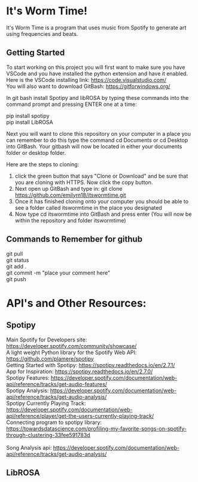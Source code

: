 # It's Worm Time!
It's Worm Time is a program that uses music from Spotify to generate art using frequencies and beats.

## Getting Started

To start working on this project you will first want to make sure you have VSCode and you have installed the python extension and have it enabled. Here is the VSCode installing link: https://code.visualstudio.com/
<br>You will also want to download GitBash: https://gitforwindows.org/

In git bash install Spotipy and libROSA by typing these commands into the command prompt and pressing ENTER one at a time:

pip install spotipy
<br>pip install LibROSA

Next you will want to clone this repository on your computer in a place you can remember to do this type the command cd Documents or cd Desktop into GitBash. Your gitbash will now be located in either your documents folder or desktop folder. 

Here are the steps to cloning:

1. click the green button that says "Clone or Download" and be sure that you are cloning with HTTPS. Now click the copy button.
2. Next open up GitBash and type in:    git clone https://github.com/emilyrn18/itswormtime.git
3. Once it has finished cloning onto your computer you should be able to see a folder called itswormtime in the place you designated
4. Now type cd itswormtime  into GitBash and press enter (You will now be within the repository and folder itswormtime)

## Commands to Remember for github

git pull
<br>git status
<br>git add .
<br>git commit -m "place your comment here"
<br>git push

# API's and Other Resources:
## Spotipy
Main Spotify for Developers site: https://developer.spotify.com/community/showcase/
<br>A light weight Python library for the Spotify Web API: https://github.com/plamere/spotipy
<br>Getting Started with Spotipy: https://spotipy.readthedocs.io/en/2.7.1/
<br>App for Inspiration: https://spotipy.readthedocs.io/en/2.7.0/
<br>Spotipy Features: https://developer.spotify.com/documentation/web-api/reference/tracks/get-audio-features/
<br>Spotipy Analysis: https://developer.spotify.com/documentation/web-api/reference/tracks/get-audio-analysis/
<br>Spotipy Currently Playing Track: https://developer.spotify.com/documentation/web-api/reference/player/get-the-users-currently-playing-track/
<br>Connecting program to spotipy library: https://towardsdatascience.com/profiling-my-favorite-songs-on-spotify-through-clustering-33fee591783d
<br>
<br> Song Analysis api: https://developer.spotify.com/documentation/web-api/reference/tracks/get-audio-analysis/

## LibROSA
